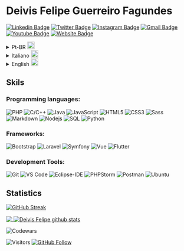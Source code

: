 <!--
**DeivisFelipe/DeivisFelipe** is a ✨ _special_ ✨ repository because its `README.md` (this file) appears on your GitHub profile.

Here are some ideas to get you started:

- 🔭 I’m currently working on ...
- 🌱 I’m currently learning ...
- 👯 I’m looking to collaborate on ...
- 🤔 I’m looking for help with ...
- 💬 Ask me about ...
- 📫 How to reach me: ...
- 😄 Pronouns: ...
- ⚡ Fun fact: ...
-->

# Deivis Felipe Guerreiro Fagundes

[![Linkedin Badge](https://img.shields.io/badge/-Linkedin-blue?style=flat&logo=Linkedin&logoColor=white&link=https://www.linkedin.com/in/deivis-felipe-guerreiro/)](https://www.linkedin.com/in/deivis-felipe-guerreiro/)
[![Twitter Badge](https://img.shields.io/badge/-@DeivisFelipe01-1ca0f1?style=flat&labelColor=1ca0f1&logo=twitter&logoColor=white&link=https://twitter.com/DeivisFelipe01)](https://twitter.com/DeivisFelipe01)
[![Instagram Badge](https://img.shields.io/badge/-@deivis_felipe-e4405f?style=flat&labelColor=e4405f&logo=instagram&logoColor=white&link=https://www.instagram.com/deivis_felipe&utm_content=48o322o)](https://www.instagram.com/invites/contact/?i=1owgvdpv6220f&utm_content=48o322o)
[![Gmail Badge](https://img.shields.io/badge/-Email-c14438?style=flat&logo=Gmail&logoColor=white&link=mailto:deivis.guerreiro@gmail.com)](mailto:deivis.guerreiro@gmail.com)
[![Youtube Badge](https://img.shields.io/badge/-Youtube-F75E25?style=flat&logo=youtube&logoColor=white&link=https://www.youtube.com/channel/UCAdLxWaxmRof9B4RVZZcYXg)](https://www.youtube.com/channel/UCAdLxWaxmRof9B4RVZZcYXg)
[![Website Badge](https://img.shields.io/badge/-backboneweb.com.br-47CCCC?style=flat&logo=Google-Chrome&logoColor=white&link=https://backboneweb.com.br/)](https://backboneweb.com.br/)


<details>
  <summary>Pt-BR <img width="20" src="https://flagicons.lipis.dev/flags/4x3/br.svg"></summary>
  
## <img width="45" alt="about" src="https://raw.github.com/elizarov/elizarov/master/about.png"> Sobre

<img align="right" width="300" src="https://clubedosgeeks.com.br/wp-content/uploads/2016/01/quando_compila.gif" />

## Sou estudante de Ciência da Computação - UFSM e um programador PHP 😅

- 👨‍💻 Atualmente trabalho para Pjfit como desenvolvedor full-stack PHP/Symfony. 🖥️
- 📚 Estudo diariamente programação, inglês e italiano.
- 💪🏼 No meu tempo livre gravo videos e desenvolvo meu ERP.
- ⚡ Trabalho também como cientista de dados para um projeto do SUS. 

</details>

<details>
  <summary>Italiano <img width="20" src="https://flagicons.lipis.dev/flags/4x3/it.svg"></summary>
  
## <img width="45" alt="about" src="https://raw.github.com/elizarov/elizarov/master/about.png"> Su di me

<img align="right" width="300" src="https://clubedosgeeks.com.br/wp-content/uploads/2016/01/quando_compila.gif" />

## Sono uno studente di Informatica - UFSM e un programmatore PHP 😅

- 👨‍💻 Attualmente lavoro per Pjfit come sviluppatore full-stack PHP/Symfony. 🖥️
- 📚 Studio la programmazione quotidiana, inglese e italiano.
- 💪🏼 Nel tempo libero registro video e sviluppo il mio ERP.
- ⚡ Lavoro anche come data scientist per un progetto SUS.

</details>

<details>
  <summary>English <img width="20" src="https://flagicons.lipis.dev/flags/4x3/us.svg"></summary>

## <img width="45" alt="about" src="https://raw.github.com/elizarov/elizarov/master/about.png"> About Me

<img align="right" width="300" src="https://i.giphy.com/media/dfkXw8NbkkxsQ/giphy.gif" />

## I'm a Computer Science student - UFSM and I am a PHP programmer 😅

- 👨‍💻 Currently works for Pjfit as a full-stack PHP/Symfony developer. 🖥️
- 📚 I study programming, English and Italian daily.
- 💪🏼 In free time I record videos for my Youtube Channel and I develop my ERP.
- ⚡ I'm also working as data science for a SUS project.

  
</details>

## **Skils**

### Programming languages:

![PHP](https://img.shields.io/badge/-PHP-8993be?style=flat-square&logo=php&logoColor=ffffff)
![C/C++](http://img.shields.io/badge/-C/C++-FFA420?style=flat-square&logo=c&logoColor=ffffff)
![Java](http://img.shields.io/badge/-Java-D0A384?style=flat-square&logo=java&logoColor=ffffff)
![JavaScript](https://img.shields.io/badge/-JavaScript-%23F7DF1C?style=flat-square&logo=javascript&logoColor=000000&labelColor=%23F7DF1C&color=%23FFCE5A)
![HTML5](https://img.shields.io/badge/-HTML5-%23E44D27?style=flat-square&logo=html5&logoColor=ffffff)
![CSS3](https://img.shields.io/badge/-CSS3-%231572B6?style=flat-square&logo=css3)
![Sass](https://img.shields.io/badge/-Sass-%23CC6699?style=flat-square&logo=sass&logoColor=ffffff)
![Markdown](https://img.shields.io/badge/-Markdown-000000?style=flat-square&logo=markdown)
![Nodejs](https://img.shields.io/badge/-Nodejs-339933?style=flat-square&logo=Node.js&logoColor=ffffff)
![SQL](https://img.shields.io/badge/-Sql-CC2927?style=flat-square&logo=microsoft-sql-server&logoColor=ffffff)
![Python](https://img.shields.io/badge/-Python-EEC900?style=flat-square&logo=Python&logoColor=ffffff)

### Frameworks:

![Bootstrap](https://img.shields.io/badge/-Bootstrap-563D7C?style=flat-square&logo=Bootstrap)
![Laravel](https://img.shields.io/badge/-Laravel-606E8C?style=flat-square&logo=php&logoColor=ffffff)
![Symfony](https://img.shields.io/badge/-Symfony-4C9141?style=flat-square&logo=php&logoColor=ffffff)
![Vue](https://img.shields.io/badge/-Vue-41B883?style=flat-square&logo=javascript&logoColor=ffffff)
![Flutter](https://img.shields.io/badge/-Flutter-2D572C?style=flat-square&logo=flutter&logoColor=ffffff)


### Development Tools:

![Git](https://img.shields.io/badge/-Git-%23F05032?style=flat-square&logo=git&logoColor=%23ffffff)
![VS Code](http://img.shields.io/badge/-VS%20Code-007ACC?style=flat-square&logo=visual-studio-code&logoColor=ffffff)
![Eclipse-IDE](http://img.shields.io/badge/-Eclipse-2C2255?style=flat-square&logo=eclipse&logoColor=ffffff)
![PHPStorm](http://img.shields.io/badge/-PHPStorm-CF3476?style=flat-square&logo=php&logoColor=ffffff)
![Postman](http://img.shields.io/badge/-Postman-F3DA0B?style=flat-square&logo=postman&logoColor=000000&labelColor=%23F7DF1C)
![Ubuntu](http://img.shields.io/badge/-Ubuntu-6D3F5B?style=flat-square&logo=ubuntu&logoColor=ffffff)

## **Statistics**

[![GitHub Streak](http://github-readme-streak-stats.herokuapp.com?user=DeivisFelipe&theme=light&hide_border=true&date_format=M%20j%5B%2C%20Y%5D)](https://git.io/streak-stats)

<a href="https://github.com/DeivisFelipe">
  <img align="center" src="https://github-readme-stats.vercel.app/api/top-langs/?username=DeivisFelipe&theme=tokyonight&hide_langs_below=1&hide=jupyter%20notebook&langs_count=7&layout=compact" />
</a>

<a href="https://github.com/DeivisFelipe">
 <img align="center" src="https://github-readme-stats.vercel.app/api?username=DeivisFelipe&show_icons=true&theme=tokyonight&line_height=27&count_private=true" alt="Deivis Felipe github stats"/>
</a>

![Codewars](https://github.r2v.ch/codewars?user=DeivisFelipe&stroke=%23BB432C)

![Visitors](https://shields-io-visitor-counter.herokuapp.com/badge?page=DeivisFelipe&label=visitors&logo=Codeforces&style=for-the-badge&labelColor=black&color=forestgreen)
[![GitHub Follow](https://img.shields.io/github/followers/DeivisFelipe?label=follow&logo=github&style=for-the-badge&labelColor=black)](https://github.com/DeivisFelipe)

